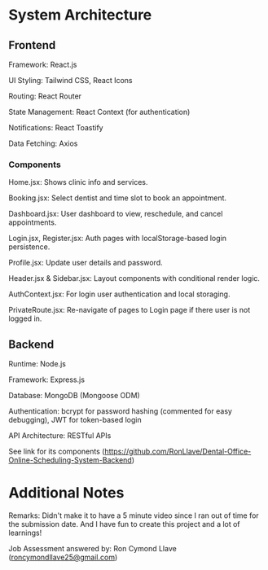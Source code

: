 # System Architecture
## Frontend

Framework: React.js

UI Styling: Tailwind CSS, React Icons

Routing: React Router

State Management: React Context (for authentication)

Notifications: React Toastify

Data Fetching: Axios

### Components

Home.jsx: Shows clinic info and services.

Booking.jsx: Select dentist and time slot to book an appointment.

Dashboard.jsx: User dashboard to view, reschedule, and cancel appointments.

Login.jsx, Register.jsx: Auth pages with localStorage-based login persistence.

Profile.jsx: Update user details and password.

Header.jsx & Sidebar.jsx: Layout components with conditional render logic.

AuthContext.jsx: For login user authentication and local storaging.

PrivateRoute.jsx: Re-navigate of pages to Login page if there user is not logged in.

## Backend 

Runtime: Node.js

Framework: Express.js

Database: MongoDB (Mongoose ODM)

Authentication: bcrypt for password hashing (commented for easy debugging), JWT for token-based login

API Architecture: RESTful APIs

See link for its components (https://github.com/RonLlave/Dental-Office-Online-Scheduling-System-Backend)


# Additional Notes
Remarks: Didn't make it to have a 5 minute video since I ran out of time for the submission date. And I have fun to create this project and a lot of learnings!

Job Assessment answered by: Ron Cymond Llave (roncymondllave25@gmail.com)

